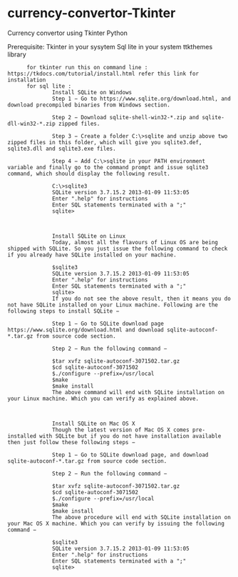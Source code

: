 # currency-convertor-Tkinter
Currency convertor using Tkinter Python

Prerequisite:
          Tkinter in your sysytem
          Sql lite in your system
          ttkthemes library
          
          for tkinter run this on command line : https://tkdocs.com/tutorial/install.html refer this link for installation
          for sql lite : 
                  Install SQLite on Windows
                  Step 1 − Go to https://www.sqlite.org/download.html, and download precompiled binaries from Windows section.

                  Step 2 − Download sqlite-shell-win32-*.zip and sqlite-dll-win32-*.zip zipped files.

                  Step 3 − Create a folder C:\>sqlite and unzip above two zipped files in this folder, which will give you sqlite3.def, sqlite3.dll and sqlite3.exe files.

                  Step 4 − Add C:\>sqlite in your PATH environment variable and finally go to the command prompt and issue sqlite3 command, which should display the following result.

                  C:\>sqlite3
                  SQLite version 3.7.15.2 2013-01-09 11:53:05
                  Enter ".help" for instructions
                  Enter SQL statements terminated with a ";"
                  sqlite>
                  
                  
                  
                  Install SQLite on Linux
                  Today, almost all the flavours of Linux OS are being shipped with SQLite. So you just issue the following command to check if you already have SQLite installed on your machine.

                  $sqlite3
                  SQLite version 3.7.15.2 2013-01-09 11:53:05
                  Enter ".help" for instructions
                  Enter SQL statements terminated with a ";"
                  sqlite>
                  If you do not see the above result, then it means you do not have SQLite installed on your Linux machine. Following are the following steps to install SQLite −

                  Step 1 − Go to SQLite download page https://www.sqlite.org/download.html and download sqlite-autoconf-*.tar.gz from source code section.

                  Step 2 − Run the following command −

                  $tar xvfz sqlite-autoconf-3071502.tar.gz
                  $cd sqlite-autoconf-3071502
                  $./configure --prefix=/usr/local
                  $make
                  $make install
                  The above command will end with SQLite installation on your Linux machine. Which you can verify as explained above.



                  Install SQLite on Mac OS X
                  Though the latest version of Mac OS X comes pre-installed with SQLite but if you do not have installation available then just follow these following steps −

                  Step 1 − Go to SQLite download page, and download sqlite-autoconf-*.tar.gz from source code section.

                  Step 2 − Run the following command −

                  $tar xvfz sqlite-autoconf-3071502.tar.gz
                  $cd sqlite-autoconf-3071502
                  $./configure --prefix=/usr/local
                  $make
                  $make install
                  The above procedure will end with SQLite installation on your Mac OS X machine. Which you can verify by issuing the following command −

                  $sqlite3
                  SQLite version 3.7.15.2 2013-01-09 11:53:05
                  Enter ".help" for instructions
                  Enter SQL statements terminated with a ";"
                  sqlite>
                                                
